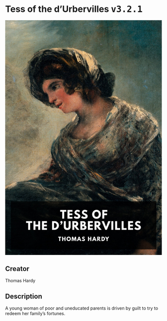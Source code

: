 
# Tess of the d’Urbervilles <kbd>v3.2.1</kbd>

<center>
  <img src="./cover-1024.jpg"/>
</center>

## Creator
Thomas Hardy

## Description
A young woman of poor and uneducated parents is driven by guilt to try to redeem her family’s fortunes.

